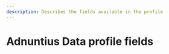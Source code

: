 ```yaml
---
description: Describes the fields available in the profile
---
```


# Adnuntius Data profile fields
